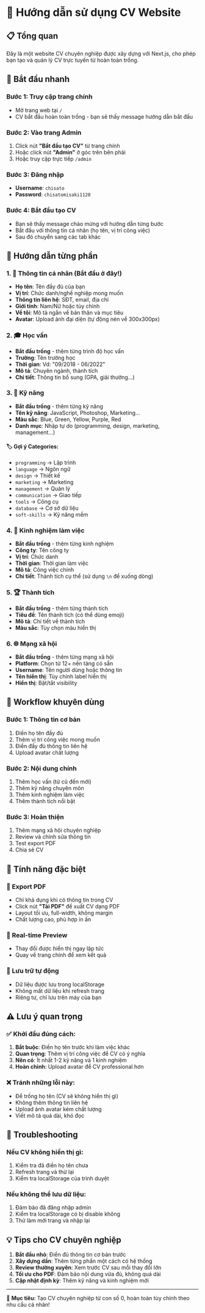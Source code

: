 # 🎯 Hướng dẫn sử dụng CV Website

## 📋 Tổng quan

Đây là một website CV chuyên nghiệp được xây dựng với Next.js, cho phép bạn tạo và quản lý CV trực tuyến từ hoàn toàn trống.

## 🚀 Bắt đầu nhanh

### Bước 1: Truy cập trang chính

-   Mở trang web tại `/`
-   CV bắt đầu hoàn toàn trống - bạn sẽ thấy message hướng dẫn bắt đầu

### Bước 2: Vào trang Admin

1. Click nút **"Bắt đầu tạo CV"** từ trang chính
2. Hoặc click nút **"Admin"** ở góc trên bên phải
3. Hoặc truy cập trực tiếp `/admin`

### Bước 3: Đăng nhập

-   **Username**: `chisato`
-   **Password**: `chisatomisaki1120`

### Bước 4: Bắt đầu tạo CV

-   Bạn sẽ thấy message chào mừng với hướng dẫn từng bước
-   Bắt đầu với thông tin cá nhân (họ tên, vị trí công việc)
-   Sau đó chuyển sang các tab khác

## 📑 Hướng dẫn từng phần

### 1. 👤 Thông tin cá nhân (Bắt đầu ở đây!)

-   **Họ tên**: Tên đầy đủ của bạn
-   **Vị trí**: Chức danh/nghề nghiệp mong muốn
-   **Thông tin liên hệ**: SĐT, email, địa chỉ
-   **Giới tính**: Nam/Nữ hoặc tùy chỉnh
-   **Về tôi**: Mô tả ngắn về bản thân và mục tiêu
-   **Avatar**: Upload ảnh đại diện (tự động nén về 300x300px)

### 2. 🎓 Học vấn

-   **Bắt đầu trống** - thêm từng trình độ học vấn
-   **Trường**: Tên trường học
-   **Thời gian**: Vd: "09/2018 - 06/2022"
-   **Mô tả**: Chuyên ngành, thành tích
-   **Chi tiết**: Thông tin bổ sung (GPA, giải thưởng...)

### 3. 💪 Kỹ năng

-   **Bắt đầu trống** - thêm từng kỹ năng
-   **Tên kỹ năng**: JavaScript, Photoshop, Marketing...
-   **Màu sắc**: Blue, Green, Yellow, Purple, Red
-   **Danh mục**: Nhập tự do (programming, design, marketing, management...)

#### 🏷️ Gợi ý Categories:

-   `programming` → Lập trình
-   `language` → Ngôn ngữ
-   `design` → Thiết kế
-   `marketing` → Marketing
-   `management` → Quản lý
-   `communication` → Giao tiếp
-   `tools` → Công cụ
-   `database` → Cơ sở dữ liệu
-   `soft-skills` → Kỹ năng mềm

### 4. 💼 Kinh nghiệm làm việc

-   **Bắt đầu trống** - thêm từng kinh nghiệm
-   **Công ty**: Tên công ty
-   **Vị trí**: Chức danh
-   **Thời gian**: Thời gian làm việc
-   **Mô tả**: Công việc chính
-   **Chi tiết**: Thành tích cụ thể (sử dụng `\n` để xuống dòng)

### 5. 🏆 Thành tích

-   **Bắt đầu trống** - thêm từng thành tích
-   **Tiêu đề**: Tên thành tích (có thể dùng emoji)
-   **Mô tả**: Chi tiết về thành tích
-   **Màu sắc**: Tùy chọn màu hiển thị

### 6. 🌐 Mạng xã hội

-   **Bắt đầu trống** - thêm từng mạng xã hội
-   **Platform**: Chọn từ 12+ nền tảng có sẵn
-   **Username**: Tên người dùng hoặc thông tin
-   **Tên hiển thị**: Tùy chỉnh label hiển thị
-   **Hiển thị**: Bật/tắt visibility

## 🎯 Workflow khuyên dùng

### Bước 1: Thông tin cơ bản

1. Điền họ tên đầy đủ
2. Thêm vị trí công việc mong muốn
3. Điền đầy đủ thông tin liên hệ
4. Upload avatar chất lượng

### Bước 2: Nội dung chính

1. Thêm học vấn (từ cũ đến mới)
2. Thêm kỹ năng chuyên môn
3. Thêm kinh nghiệm làm việc
4. Thêm thành tích nổi bật

### Bước 3: Hoàn thiện

1. Thêm mạng xã hội chuyên nghiệp
2. Review và chỉnh sửa thông tin
3. Test export PDF
4. Chia sẻ CV

## 🎨 Tính năng đặc biệt

### 📄 Export PDF

-   Chỉ khả dụng khi có thông tin trong CV
-   Click nút **"Tải PDF"** để xuất CV dạng PDF
-   Layout tối ưu, full-width, không margin
-   Chất lượng cao, phù hợp in ấn

### 🔄 Real-time Preview

-   Thay đổi được hiển thị ngay lập tức
-   Quay về trang chính để xem kết quả

### 💾 Lưu trữ tự động

-   Dữ liệu được lưu trong localStorage
-   Không mất dữ liệu khi refresh trang
-   Riêng tư, chỉ lưu trên máy của bạn

## ⚠️ Lưu ý quan trọng

### ✅ Khởi đầu đúng cách:

1. **Bắt buộc**: Điền họ tên trước khi làm việc khác
2. **Quan trọng**: Thêm vị trí công việc để CV có ý nghĩa
3. **Nên có**: Ít nhất 1-2 kỹ năng và 1 kinh nghiệm
4. **Hoàn chỉnh**: Upload avatar để CV professional hơn

### ❌ Tránh những lỗi này:

-   Để trống họ tên (CV sẽ không hiển thị gì)
-   Không thêm thông tin liên hệ
-   Upload ảnh avatar kém chất lượng
-   Viết mô tả quá dài, khó đọc

## 🔧 Troubleshooting

### Nếu CV không hiển thị gì:

1. Kiểm tra đã điền họ tên chưa
2. Refresh trang và thử lại
3. Kiểm tra localStorage của trình duyệt

### Nếu không thể lưu dữ liệu:

1. Đảm bảo đã đăng nhập admin
2. Kiểm tra localStorage có bị disable không
3. Thử làm mới trang và nhập lại

## 💡 Tips cho CV chuyên nghiệp

1. **Bắt đầu nhỏ**: Điền đủ thông tin cơ bản trước
2. **Xây dựng dần**: Thêm từng phần một cách có hệ thống
3. **Review thường xuyên**: Xem trước CV sau mỗi thay đổi lớn
4. **Tối ưu cho PDF**: Đảm bảo nội dung vừa đủ, không quá dài
5. **Cập nhật định kỳ**: Thêm kỹ năng và kinh nghiệm mới

---

🎯 **Mục tiêu**: Tạo CV chuyên nghiệp từ con số 0, hoàn toàn tùy chỉnh theo nhu cầu cá nhân!
